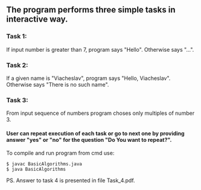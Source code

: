 ## The program performs three simple tasks in interactive way.
### Task 1:
If input number is greater than 7, program says "Hello". Otherwise says "...".
### Task 2: 
If a given name is "Viacheslav", program says "Hello, Viacheslav". Otherwise says "There is no such name".
### Task 3:
From input sequence of numbers program choses only multiples of number 3.

#### User can repeat execution of each task or go to next one by providing answer "yes" or "no" for the question "Do You want to repeat?".

To compile and run program from cmd use:

```
$ javac BasicAlgorithms.java
$ java BasicAlgorithms
```
PS. Answer to task 4 is presented in file Task_4.pdf.
